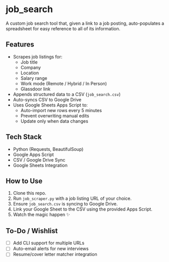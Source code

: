 # job_search
A custom job search tool that, given a link to a job posting, auto-populates a spreadsheet for easy reference to all of its information.

## Features

- Scrapes job listings for:
  - Job title
  - Company
  - Location
  - Salary range
  - Work mode (Remote / Hybrid / In Person)
  - Glassdoor link
- Appends structured data to a CSV (`job_search.csv`)
- Auto-syncs CSV to Google Drive
- Uses Google Sheets Apps Script to:
  - Auto-import new rows every 5 minutes
  - Prevent overwriting manual edits
  - Update only when data changes

## Tech Stack

- Python (Requests, BeautifulSoup)
- Google Apps Script
- CSV / Google Drive Sync
- Google Sheets Integration

## How to Use

1. Clone this repo.
2. Run `job_scraper.py` with a job listing URL of your choice.
3. Ensure `job_search.csv` is syncing to Google Drive.
4. Link your Google Sheet to the CSV using the provided Apps Script.
5. Watch the magic happen ✨

## To-Do / Wishlist

- [ ] Add CLI support for multiple URLs
- [ ] Auto-email alerts for new interviews
- [ ] Resume/cover letter matcher integration
